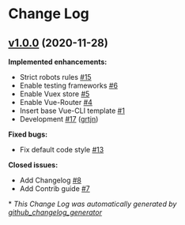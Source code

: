 # Change Log

## [v1.0.0](https://github.com/grtjn/venom-ui-template/tree/v1.0.0) (2020-11-28)
**Implemented enhancements:**

- Strict robots rules [\#15](https://github.com/grtjn/venom-ui-template/issues/15)
- Enable testing frameworks [\#6](https://github.com/grtjn/venom-ui-template/issues/6)
- Enable Vuex store [\#5](https://github.com/grtjn/venom-ui-template/issues/5)
- Enable Vue-Router [\#4](https://github.com/grtjn/venom-ui-template/issues/4)
- Insert base Vue-CLI template [\#1](https://github.com/grtjn/venom-ui-template/issues/1)
- Development [\#17](https://github.com/grtjn/venom-ui-template/pull/17) ([grtjn](https://github.com/grtjn))

**Fixed bugs:**

- Fix default code style [\#13](https://github.com/grtjn/venom-ui-template/issues/13)

**Closed issues:**

- Add Changelog [\#8](https://github.com/grtjn/venom-ui-template/issues/8)
- Add Contrib guide [\#7](https://github.com/grtjn/venom-ui-template/issues/7)



\* *This Change Log was automatically generated by [github_changelog_generator](https://github.com/skywinder/Github-Changelog-Generator)*